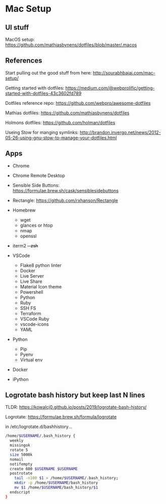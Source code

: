 # Mac Setup

## UI stuff
MacOS setup: https://github.com/mathiasbynens/dotfiles/blob/master/.macos

## References
Start pulling out the good stuff from here: http://sourabhbajaj.com/mac-setup/

Getting started  with dotfiles: https://medium.com/@webprolific/getting-started-with-dotfiles-43c3602fd789

Dotfiles reference repo: https://github.com/webpro/awesome-dotfiles

Mathias dotfiles: https://github.com/mathiasbynens/dotfiles

Holmons dotfiles: https://github.com/holman/dotfiles

Useing Stow for manging symlinks: http://brandon.invergo.net/news/2012-05-26-using-gnu-stow-to-manage-your-dotfiles.html

## Apps
  - Chrome
  - Chrome Remote Desktop
  - Sensible Side Buttons: https://formulae.brew.sh/cask/sensiblesidebuttons
  - Rectangle: https://github.com/rxhanson/Rectangle

  - Homebrew
    - wget
    - glances or htop
    - nmap
    - openssl
  - iterm2
  ~~- zsh~~
  - VSCode
    - Flake8 python linter
    - Docker
    - Live Server
    - Live Share
    - Material Icon theme
    - Powershell
    - Python
    - Ruby
    - SSH FS
    - Terraform
    - VSCode Ruby
    - vscode-icons
    - YAML
  - Python
    - Pip
    - Pyenv
    - Virtual env
  - Docker
  - iPython
  
## Logrotate bash history but keep last N lines
TLDR: https://kowalcj0.github.io/posts/2019/logrotate-bash-history/

Logrotate: https://formulae.brew.sh/formula/logrotate

in /etc/logrotate.d/bashhistory...
```bash
/home/$USERNAME/.bash_history {
  weekly
  missingok
  rotate 5
  size 5000k
  nomail
  notifempty
  create 600 $USERNAME $USERNAME
  postrotate
    tail -n100 $1 > /home/$USERNAME/.bash_history;
    mkdir -p /home/$USERNAME/bash_history
    mv $1 /home/$USERNAME/bash_history/$1
  endscript
}
```
